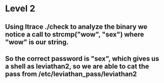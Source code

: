 # Level 2
## Using ltrace ./check to analyze the binary we notice a call to strcmp("wow", "sex") where "wow" is our string.
## So the correct password is "sex", which gives us a shell as leviathan2, so we are able to cat the pass from /etc/leviathan_pass/leviathan2

